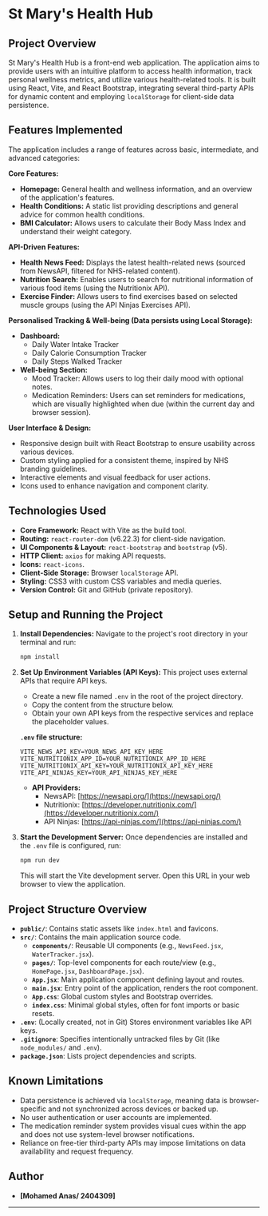 # St Mary's Health Hub

## Project Overview

St Mary's Health Hub is a front-end web application. The application aims to provide users with an intuitive platform to access health information, track personal wellness metrics, and utilize various health-related tools. It is built using React, Vite, and React Bootstrap, integrating several third-party APIs for dynamic content and employing `localStorage` for client-side data persistence.

## Features Implemented

The application includes a range of features across basic, intermediate, and advanced categories:

**Core Features:**
*   **Homepage:** General health and wellness information, and an overview of the application's features.
*   **Health Conditions:** A static list providing descriptions and general advice for common health conditions.
*   **BMI Calculator:** Allows users to calculate their Body Mass Index and understand their weight category.

**API-Driven Features:**
*   **Health News Feed:** Displays the latest health-related news (sourced from NewsAPI, filtered for NHS-related content).
*   **Nutrition Search:** Enables users to search for nutritional information of various food items (using the Nutritionix API).
*   **Exercise Finder:** Allows users to find exercises based on selected muscle groups (using the API Ninjas Exercises API).

**Personalised Tracking & Well-being (Data persists using Local Storage):**
*   **Dashboard:**
    *   Daily Water Intake Tracker
    *   Daily Calorie Consumption Tracker
    *   Daily Steps Walked Tracker
*   **Well-being Section:**
    *   Mood Tracker: Allows users to log their daily mood with optional notes.
    *   Medication Reminders: Users can set reminders for medications, which are visually highlighted when due (within the current day and browser session).

**User Interface & Design:**
*   Responsive design built with React Bootstrap to ensure usability across various devices.
*   Custom styling applied for a consistent theme, inspired by NHS branding guidelines.
*   Interactive elements and visual feedback for user actions.
*   Icons used to enhance navigation and component clarity.

## Technologies Used

*   **Core Framework:** React with Vite as the build tool.
*   **Routing:** `react-router-dom` (v6.22.3) for client-side navigation.
*   **UI Components & Layout:** `react-bootstrap` and `bootstrap` (v5).
*   **HTTP Client:** `axios` for making API requests.
*   **Icons:** `react-icons`.
*   **Client-Side Storage:** Browser `localStorage` API.
*   **Styling:** CSS3 with custom CSS variables and media queries.
*   **Version Control:** Git and GitHub (private repository).

## Setup and Running the Project


1.  **Install Dependencies:**
    Navigate to the project's root directory in your terminal and run:
    ```bash
    npm install
    ```

2.  **Set Up Environment Variables (API Keys):**
    This project uses external APIs that require API keys.
    *   Create a new file named `.env` in the root of the project directory.
    *   Copy the content from the structure below.
    *   Obtain your own API keys from the respective services and replace the placeholder values.

    **`.env` file structure:**
    ```env
    VITE_NEWS_API_KEY=YOUR_NEWS_API_KEY_HERE
    VITE_NUTRITIONIX_APP_ID=YOUR_NUTRITIONIX_APP_ID_HERE
    VITE_NUTRITIONIX_API_KEY=YOUR_NUTRITIONIX_API_KEY_HERE
    VITE_API_NINJAS_KEY=YOUR_API_NINJAS_KEY_HERE
    ```
    *   **API Providers:**
        *   NewsAPI: [https://newsapi.org/](https://newsapi.org/)
        *   Nutritionix: [https://developer.nutritionix.com/](https://developer.nutritionix.com/)
        *   API Ninjas: [https://api-ninjas.com/](https://api-ninjas.com/)

3.  **Start the Development Server:**
    Once dependencies are installed and the `.env` file is configured, run:
    ```bash
    npm run dev
    ```
    This will start the Vite development server. Open this URL in your web browser to view the application.

## Project Structure Overview

*   **`public/`**: Contains static assets like `index.html` and favicons.
*   **`src/`**: Contains the main application source code.
    *   **`components/`**: Reusable UI components (e.g., `NewsFeed.jsx`, `WaterTracker.jsx`).
    *   **`pages/`**: Top-level components for each route/view (e.g., `HomePage.jsx`, `DashboardPage.jsx`).
    *   **`App.jsx`**: Main application component defining layout and routes.
    *   **`main.jsx`**: Entry point of the application, renders the root component.
    *   **`App.css`**: Global custom styles and Bootstrap overrides.
    *   **`index.css`**: Minimal global styles, often for font imports or basic resets.
*   **`.env`**: (Locally created, not in Git) Stores environment variables like API keys.
*   **`.gitignore`**: Specifies intentionally untracked files by Git (like `node_modules/` and `.env`).
*   **`package.json`**: Lists project dependencies and scripts.

## Known Limitations

*   Data persistence is achieved via `localStorage`, meaning data is browser-specific and not synchronized across devices or backed up.
*   No user authentication or user accounts are implemented.
*   The medication reminder system provides visual cues within the app and does not use system-level browser notifications.
*   Reliance on free-tier third-party APIs may impose limitations on data availability and request frequency.

## Author

*   **[Mohamed Anas/ 2404309]**

---
